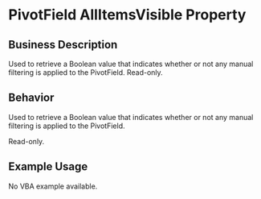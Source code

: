 # PivotField AllItemsVisible Property

## Business Description
Used to retrieve a Boolean value that indicates whether or not any manual filtering is applied to the PivotField. Read-only.

## Behavior
Used to retrieve a Boolean value that indicates whether or not any manual filtering is applied to the PivotField.

 Read-only.

## Example Usage
No VBA example available.